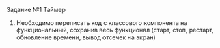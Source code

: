 Задание №1 Таймер

1) Необходимо переписать код с классового компонента на функциональный, 
   сохранив весь функционал (старт, стоп, рестарт, обновление времени, вывод отсечек на экран)
